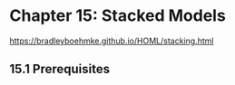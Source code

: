 # Chapter 15: Stacked Models

https://bradleyboehmke.github.io/HOML/stacking.html

## 15.1 Prerequisites
